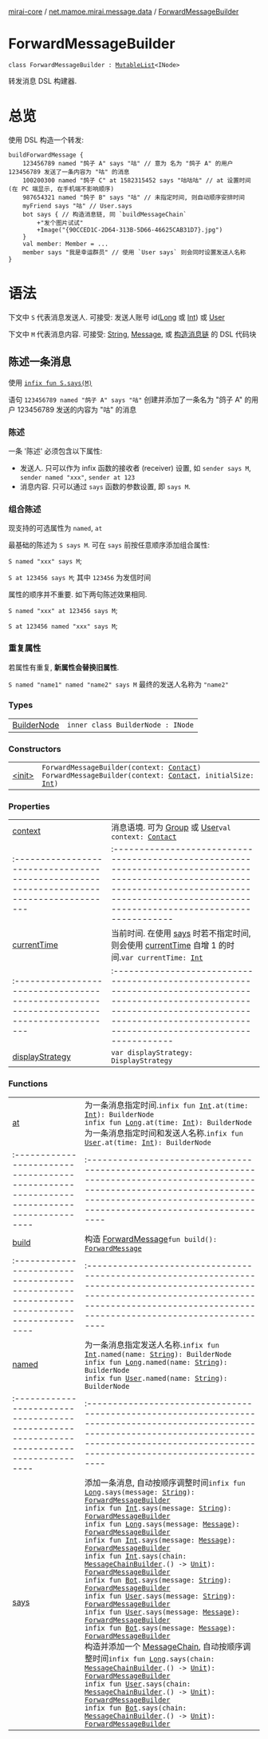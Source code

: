 [mirai-core](../../index.md) / [net.mamoe.mirai.message.data](../index.md) / [ForwardMessageBuilder](./index.md)

# ForwardMessageBuilder

`class ForwardMessageBuilder : `[`MutableList`](https://kotlinlang.org/api/latest/jvm/stdlib/kotlin.collections/-mutable-list/index.html)`<INode>`

转发消息 DSL 构建器.

# 总览

使用 DSL 构造一个转发:

```
buildForwardMessage {
    123456789 named "鸽子 A" says "咕" // 意为 名为 "鸽子 A" 的用户 123456789 发送了一条内容为 "咕" 的消息
    100200300 named "鸽子 C" at 1582315452 says "咕咕咕" // at 设置时间 (在 PC 端显示, 在手机端不影响顺序)
    987654321 named "鸽子 B" says "咕" // 未指定时间, 则自动顺序安排时间
    myFriend says "咕" // User.says
    bot says { // 构造消息链, 同 `buildMessageChain`
        +"发个图片试试"
        +Image("{90CCED1C-2D64-313B-5D66-46625CAB31D7}.jpg")
    }
    val member: Member = ...
    member says "我是幸运群员" // 使用 `User says` 则会同时设置发送人名称
}
```

# 语法

下文中 `S` 代表消息发送人. 可接受: 发送人账号 id([Long](https://kotlinlang.org/api/latest/jvm/stdlib/kotlin/-long/index.html) 或 [Int](https://kotlinlang.org/api/latest/jvm/stdlib/kotlin/-int/index.html)) 或 [User](../../net.mamoe.mirai.contact/-user/index.md)

下文中 `M` 代表消息内容. 可接受: [String](https://kotlinlang.org/api/latest/jvm/stdlib/kotlin/-string/index.html), [Message](../-message/index.md), 或 [构造消息链](../-message-chain-builder/index.md) 的 DSL 代码块

## 陈述一条消息

使用 [`infix fun S.says(M)`](says.md)

语句 `123456789 named "鸽子 A" says "咕"` 创建并添加了一条名为 "鸽子 A" 的用户 123456789 发送的内容为 "咕" 的消息

### 陈述

一条 '陈述' 必须包含以下属性:

* 发送人. 只可以作为 infix 函数的接收者 (receiver) 设置, 如 `sender says M`, `sender named "xxx"`, `sender at 123`
* 消息内容. 只可以通过 `says` 函数的参数设置, 即 `says M`.

### 组合陈述

现支持的可选属性为 `named`, `at`

最基础的陈述为 `S says M`. 可在 `says` 前按任意顺序添加组合属性:

`S named "xxx" says M`;

`S at 123456 says M`; 其中 `123456` 为发信时间

属性的顺序并不重要. 如下两句陈述效果相同.

`S named "xxx" at 123456 says M`;

`S at 123456 named "xxx" says M`;

### 重复属性

若属性有重复, **新属性会替换旧属性**.

`S named "name1" named "name2" says M` 最终的发送人名称为 `"name2"`

### Types
|||
|:----------------------------------------------------------------------------------------|:---------------------------------------------------------------------------------------------------------------------------------------------------------------------------------------------------------|
| [BuilderNode](-builder-node/index.md) | `inner class BuilderNode : INode` |

### Constructors
|||
|:----------------------------------------------------------------------------------------|:---------------------------------------------------------------------------------------------------------------------------------------------------------------------------------------------------------|
| [&lt;init&gt;](-init-.md) | `ForwardMessageBuilder(context: `[`Contact`](../../net.mamoe.mirai.contact/-contact/index.md)`)`<br>`ForwardMessageBuilder(context: `[`Contact`](../../net.mamoe.mirai.contact/-contact/index.md)`, initialSize: `[`Int`](https://kotlinlang.org/api/latest/jvm/stdlib/kotlin/-int/index.html)`)` |

### Properties
|||
|:----------------------------------------------------------------------------------------|:---------------------------------------------------------------------------------------------------------------------------------------------------------------------------------------------------------|
| [context](context.md) | 消息语境. 可为 [Group](../../net.mamoe.mirai.contact/-group/index.md) 或 [User](../../net.mamoe.mirai.contact/-user/index.md)`val context: `[`Contact`](../../net.mamoe.mirai.contact/-contact/index.md) ||||
|:----------------------------------------------------------------------------------------|:---------------------------------------------------------------------------------------------------------------------------------------------------------------------------------------------------------|
| [currentTime](current-time.md) | 当前时间. 在使用 [says](says.md) 时若不指定时间, 则会使用 [currentTime](current-time.md) 自增 1 的时间.`var currentTime: `[`Int`](https://kotlinlang.org/api/latest/jvm/stdlib/kotlin/-int/index.html) ||||
|:----------------------------------------------------------------------------------------|:---------------------------------------------------------------------------------------------------------------------------------------------------------------------------------------------------------|
| [displayStrategy](display-strategy.md) | `var displayStrategy: DisplayStrategy` |

### Functions
|||
|:----------------------------------------------------------------------------------------|:---------------------------------------------------------------------------------------------------------------------------------------------------------------------------------------------------------|
| [at](at.md) | 为一条消息指定时间.`infix fun `[`Int`](https://kotlinlang.org/api/latest/jvm/stdlib/kotlin/-int/index.html)`.at(time: `[`Int`](https://kotlinlang.org/api/latest/jvm/stdlib/kotlin/-int/index.html)`): BuilderNode`<br>`infix fun `[`Long`](https://kotlinlang.org/api/latest/jvm/stdlib/kotlin/-long/index.html)`.at(time: `[`Int`](https://kotlinlang.org/api/latest/jvm/stdlib/kotlin/-int/index.html)`): BuilderNode`<br>为一条消息指定时间和发送人名称.`infix fun `[`User`](../../net.mamoe.mirai.contact/-user/index.md)`.at(time: `[`Int`](https://kotlinlang.org/api/latest/jvm/stdlib/kotlin/-int/index.html)`): BuilderNode` ||||
|:----------------------------------------------------------------------------------------|:---------------------------------------------------------------------------------------------------------------------------------------------------------------------------------------------------------|
| [build](build.md) | 构造 [ForwardMessage](../-forward-message/index.md)`fun build(): `[`ForwardMessage`](../-forward-message/index.md) ||||
|:----------------------------------------------------------------------------------------|:---------------------------------------------------------------------------------------------------------------------------------------------------------------------------------------------------------|
| [named](named.md) | 为一条消息指定发送人名称.`infix fun `[`Int`](https://kotlinlang.org/api/latest/jvm/stdlib/kotlin/-int/index.html)`.named(name: `[`String`](https://kotlinlang.org/api/latest/jvm/stdlib/kotlin/-string/index.html)`): BuilderNode`<br>`infix fun `[`Long`](https://kotlinlang.org/api/latest/jvm/stdlib/kotlin/-long/index.html)`.named(name: `[`String`](https://kotlinlang.org/api/latest/jvm/stdlib/kotlin/-string/index.html)`): BuilderNode`<br>`infix fun `[`User`](../../net.mamoe.mirai.contact/-user/index.md)`.named(name: `[`String`](https://kotlinlang.org/api/latest/jvm/stdlib/kotlin/-string/index.html)`): BuilderNode` ||||
|:----------------------------------------------------------------------------------------|:---------------------------------------------------------------------------------------------------------------------------------------------------------------------------------------------------------|
| [says](says.md) | 添加一条消息, 自动按顺序调整时间`infix fun `[`Long`](https://kotlinlang.org/api/latest/jvm/stdlib/kotlin/-long/index.html)`.says(message: `[`String`](https://kotlinlang.org/api/latest/jvm/stdlib/kotlin/-string/index.html)`): `[`ForwardMessageBuilder`](./index.md)<br>`infix fun `[`Int`](https://kotlinlang.org/api/latest/jvm/stdlib/kotlin/-int/index.html)`.says(message: `[`String`](https://kotlinlang.org/api/latest/jvm/stdlib/kotlin/-string/index.html)`): `[`ForwardMessageBuilder`](./index.md)<br>`infix fun `[`Long`](https://kotlinlang.org/api/latest/jvm/stdlib/kotlin/-long/index.html)`.says(message: `[`Message`](../-message/index.md)`): `[`ForwardMessageBuilder`](./index.md)<br>`infix fun `[`Int`](https://kotlinlang.org/api/latest/jvm/stdlib/kotlin/-int/index.html)`.says(message: `[`Message`](../-message/index.md)`): `[`ForwardMessageBuilder`](./index.md)<br>`infix fun `[`Int`](https://kotlinlang.org/api/latest/jvm/stdlib/kotlin/-int/index.html)`.says(chain: `[`MessageChainBuilder`](../-message-chain-builder/index.md)`.() -> `[`Unit`](https://kotlinlang.org/api/latest/jvm/stdlib/kotlin/-unit/index.html)`): `[`ForwardMessageBuilder`](./index.md)<br>`infix fun `[`Bot`](../../net.mamoe.mirai/-bot/index.md)`.says(message: `[`String`](https://kotlinlang.org/api/latest/jvm/stdlib/kotlin/-string/index.html)`): `[`ForwardMessageBuilder`](./index.md)<br>`infix fun `[`User`](../../net.mamoe.mirai.contact/-user/index.md)`.says(message: `[`String`](https://kotlinlang.org/api/latest/jvm/stdlib/kotlin/-string/index.html)`): `[`ForwardMessageBuilder`](./index.md)<br>`infix fun `[`User`](../../net.mamoe.mirai.contact/-user/index.md)`.says(message: `[`Message`](../-message/index.md)`): `[`ForwardMessageBuilder`](./index.md)<br>`infix fun `[`Bot`](../../net.mamoe.mirai/-bot/index.md)`.says(message: `[`Message`](../-message/index.md)`): `[`ForwardMessageBuilder`](./index.md)<br>构造并添加一个 [MessageChain](../-message-chain/index.md), 自动按顺序调整时间`infix fun `[`Long`](https://kotlinlang.org/api/latest/jvm/stdlib/kotlin/-long/index.html)`.says(chain: `[`MessageChainBuilder`](../-message-chain-builder/index.md)`.() -> `[`Unit`](https://kotlinlang.org/api/latest/jvm/stdlib/kotlin/-unit/index.html)`): `[`ForwardMessageBuilder`](./index.md)<br>`infix fun `[`User`](../../net.mamoe.mirai.contact/-user/index.md)`.says(chain: `[`MessageChainBuilder`](../-message-chain-builder/index.md)`.() -> `[`Unit`](https://kotlinlang.org/api/latest/jvm/stdlib/kotlin/-unit/index.html)`): `[`ForwardMessageBuilder`](./index.md)<br>`infix fun `[`Bot`](../../net.mamoe.mirai/-bot/index.md)`.says(chain: `[`MessageChainBuilder`](../-message-chain-builder/index.md)`.() -> `[`Unit`](https://kotlinlang.org/api/latest/jvm/stdlib/kotlin/-unit/index.html)`): `[`ForwardMessageBuilder`](./index.md) |

